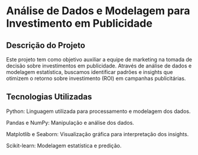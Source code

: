 # Análise de Dados e Modelagem para Investimento em Publicidade

## Descrição do Projeto

Este projeto tem como objetivo auxiliar a equipe de marketing na tomada de decisão sobre investimentos em publicidade. Através de análise de dados e modelagem estatística, buscamos identificar padrões e insights que otimizem o retorno sobre investimento (ROI) em campanhas publicitárias.

## Tecnologias Utilizadas

Python: Linguagem utilizada para processamento e modelagem dos dados.

Pandas e NumPy: Manipulação e análise dos dados.

Matplotlib e Seaborn: Visualização gráfica para interpretação dos insights.

Scikit-learn: Modelagem estatística e predição.
